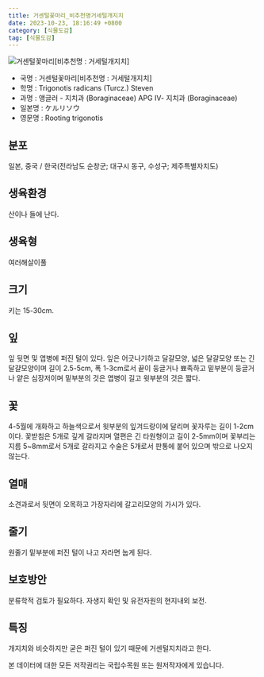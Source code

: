 ```yaml
---
title: 거센털꽃마리_비추천명거세털개지치
date: 2023-10-23, 18:16:49 +0800
category: [식물도감]
tag: [식물도감]
---
```




![거센털꽃마리[비추천명 : 거세털개지치]](http://www.nature.go.kr/fileUpload/plants/basic/Boraginaceae/Trigonotis/7810/2_th2.JPG)
- 국명 : 거센털꽃마리[비추천명 : 거세털개지치]
- 학명 : Trigonotis radicans (Turcz.) Steven
- 과명 : 앵글러 - 지치과 (Boraginaceae) APG Ⅳ- 지치과 (Boraginaceae)
- 일본명 : ケルリソウ
- 영문명 : Rooting trigonotis


## 분포
일본, 중국 / 한국(전라남도 순창군; 대구시 동구, 수성구; 제주특별자치도) 
## 생육환경
산이나 들에 난다.
## 생육형
여러해살이풀
## 크기
키는 15-30cm.
## 잎
잎 뒷면 및 엽병에 퍼진 털이 있다. 잎은 어긋나기하고 달걀모양, 넓은 달걀모양 또는 긴 달걀모양이며 길이 2.5-5cm, 폭 1-3cm로서 끝이 둥글거나 뾰족하고 밑부분이 둥글거나 얕은 심장저이며 밑부분의 것은 엽병이 길고 윗부분의 것은 짧다.
## 꽃
4-5월에 개화하고 하늘색으로서 윗부분의 잎겨드랑이에 달리며 꽃자루는 길이 1-2cm이다. 꽃받침은 5개로 깊게 갈라지며 열편은 긴 타원형이고 길이 2-5mm이며 꽃부리는 지름 5~8mm로서 5개로 갈라지고 수술은 5개로서 판통에 붙어 있으며 밖으로 나오지 않는다.
## 열매
소견과로서 뒷면이 오목하고 가장자리에 갈고리모양의 가시가 있다.
## 줄기
원줄기 밑부분에 퍼진 털이 나고 자라면 눕게 된다.
## 보호방안
분류학적 검토가 필요하다. 자생지 확인 및 유전자원의 현지내외 보전.
## 특징
개지치와 비슷하지만 굳은 퍼진 털이 있기 때문에 거센털지치라고 한다.






본 데이터에 대한 모든 저작권리는 국립수목원 또는 원저작자에게 있습니다.
